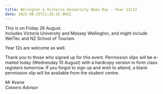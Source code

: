 ```yaml
---
title: Welington & Victoria University Open Day - Year 13/12
date: 2022-08-25T21:25:15.091Z
---
```

This is on Friday 26 August.  
Includes Victoria University and Massey Wellington, and might include WelTec and NZ School of Tourism.  

Year 12s are welcome as well. 

Thank you to those who signed up for this event. Permission slips will be e-mailed today (Wednesday 10 August) with a hardcopy version in form class registers tomorrow. If you forgot to sign up and wish to attend, a blank permission slip will be available from the student centre.

*Mr Keene  
Careers Advisor*
